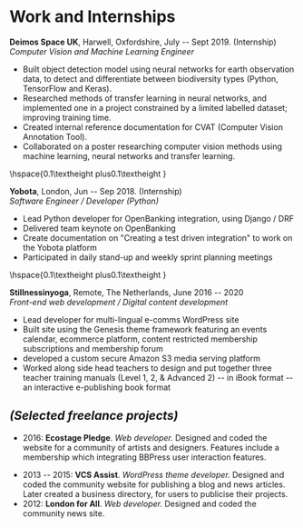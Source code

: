 # Work and Internships

**Deimos Space UK**, Harwell, Oxfordshire, July -- Sept 2019. (Internship)\
*Computer Vision and Machine Learning Engineer*

- Built object detection model using neural networks for earth observation data, to detect and differentiate between biodiversity types (Python, TensorFlow and Keras).
- Researched methods of transfer learning in neural networks, and implemented one in a project constrained by a limited labelled dataset; improving training time.
- Created internal reference documentation for CVAT (Computer Vision Annotation Tool).
- Collaborated on a poster researching computer vision methods using machine learning, neural networks and transfer learning.

\hspace{0.1\textheight plus0.1\textheight }

**Yobota**, London, Jun -- Sep 2018. (Internship)\
*Software Engineer / Developer (Python)*

-   Lead Python developer for OpenBanking integration, using Django / DRF
-   Delivered team keynote on OpenBanking
-   Create documentation on "Creating a test driven integration" to work on the Yobota platform
-   Participated in daily stand-up and weekly sprint planning meetings

\hspace{0.1\textheight plus0.1\textheight }

**Stillnessinyoga**, Remote, The Netherlands, June 2016 -- 2020\
*Front-end web development / Digital content development*

-   Lead developer for multi-lingual e-comms WordPress site
-   Built site using the Genesis theme framework featuring an events calendar, ecommerce platform, content restricted membership subscriptions and membership forum
-   developed a custom secure Amazon S3 media serving platform
-   Worked along side head teachers to design and put together three teacher training manuals (Level 1, 2, & Advanced 2) -- in iBook format -- an interactive e-publishing book format

## *(Selected freelance projects)*

-   2016: **Ecostage Pledge**. *Web developer.* Designed and coded the website for a community of artists and designers. Features include a membership which integrating BBPress user interaction features.
<!-- -   2015: **Giddy Diva**. *WordPress theme developer*. Migrated a static site to WordPress, Built out theme, integrated client testimonials. -->
-   2013 -- 2015: **VCS Assist**. *WordPress theme developer.* Designed and coded the community website for publishing a blog and news articles. Later created a business directory, for users to publicise their projects.
-   2012: **London for All**. *Web developer.* Designed and coded the community news site.
<!-- -   2012: **MIAGOA**. *WordPress theme developer.* Developed site from a photoshop image design template. -->
